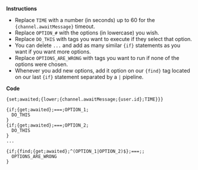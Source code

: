 **Instructions**
- Replace `TIME` with a number (in seconds) up to 60 for the `{channel.awaitMessage}` timeout.
- Replace `OPTION_#` with the options (in lowercase) you wish.
- Replace `DO_THIS` with tags you want to execute if they select that option.
- You can delete `...` and add as many similar `{if}` statements as you want if you want more options.
- Replace `OPTIONS_ARE_WRONG` with tags you want to run if none of the options were chosen.
- Whenever you add new options, add it option on our `{find}` tag located on our last
  `{if}` statement separated by a `|` pipeline.

**Code**
```
{set;awaited;{lower;{channel.awaitMessage;{user.id};TIME}}}

{if;{get;awaited};===;OPTION_1;
  DO_THIS
}
{if;{get;awaited};===;OPTION_2;
  DO_THIS
}
...

{if;{find;{get;awaited};^(OPTION_1|OPTION_2)$};===;;
  OPTIONS_ARE_WRONG
}
```
